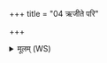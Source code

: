 +++
title = "04 ऋजीते परि"

+++
<details><summary>मूलम् (WS)</summary>

ऋजीते परि णो नमाग्रेण परि णो नम ।  
अश्मानं तन्वं कृण्महे अद्या नः सोम मृडय ॥ ७ ॥
</details>